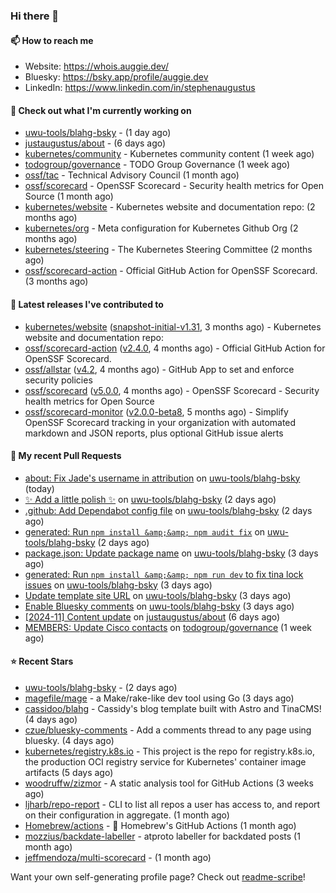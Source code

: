 ### Hi there 👋

#### 📫 How to reach me

- Website: https://whois.auggie.dev/
- Bluesky: https://bsky.app/profile/auggie.dev
- LinkedIn: https://www.linkedin.com/in/stephenaugustus

#### 👷 Check out what I'm currently working on

- [uwu-tools/blahg-bsky](https://github.com/uwu-tools/blahg-bsky) -  (1 day ago)
- [justaugustus/about](https://github.com/justaugustus/about) -  (6 days ago)
- [kubernetes/community](https://github.com/kubernetes/community) - Kubernetes community content (1 week ago)
- [todogroup/governance](https://github.com/todogroup/governance) - TODO Group Governance (1 week ago)
- [ossf/tac](https://github.com/ossf/tac) - Technical Advisory Council (1 month ago)
- [ossf/scorecard](https://github.com/ossf/scorecard) - OpenSSF Scorecard - Security health metrics for Open Source (1 month ago)
- [kubernetes/website](https://github.com/kubernetes/website) - Kubernetes website and documentation repo:  (2 months ago)
- [kubernetes/org](https://github.com/kubernetes/org) - Meta configuration for Kubernetes Github Org (2 months ago)
- [kubernetes/steering](https://github.com/kubernetes/steering) - The Kubernetes Steering Committee (2 months ago)
- [ossf/scorecard-action](https://github.com/ossf/scorecard-action) - Official GitHub Action for OpenSSF Scorecard. (3 months ago)

#### 🔭 Latest releases I've contributed to

- [kubernetes/website](https://github.com/kubernetes/website) ([snapshot-initial-v1.31](https://github.com/kubernetes/website/releases/tag/snapshot-initial-v1.31), 3 months ago) - Kubernetes website and documentation repo: 
- [ossf/scorecard-action](https://github.com/ossf/scorecard-action) ([v2.4.0](https://github.com/ossf/scorecard-action/releases/tag/v2.4.0), 4 months ago) - Official GitHub Action for OpenSSF Scorecard.
- [ossf/allstar](https://github.com/ossf/allstar) ([v4.2](https://github.com/ossf/allstar/releases/tag/v4.2), 4 months ago) - GitHub App to set and enforce security policies
- [ossf/scorecard](https://github.com/ossf/scorecard) ([v5.0.0](https://github.com/ossf/scorecard/releases/tag/v5.0.0), 4 months ago) - OpenSSF Scorecard - Security health metrics for Open Source
- [ossf/scorecard-monitor](https://github.com/ossf/scorecard-monitor) ([v2.0.0-beta8](https://github.com/ossf/scorecard-monitor/releases/tag/v2.0.0-beta8), 5 months ago) - Simplify OpenSSF Scorecard tracking in your organization with automated markdown and JSON reports, plus optional GitHub issue alerts

#### 🔨 My recent Pull Requests

- [about: Fix Jade&#39;s username in attribution](https://github.com/uwu-tools/blahg-bsky/pull/18) on [uwu-tools/blahg-bsky](https://github.com/uwu-tools/blahg-bsky) (today)
- [✨ Add a little polish ✨](https://github.com/uwu-tools/blahg-bsky/pull/17) on [uwu-tools/blahg-bsky](https://github.com/uwu-tools/blahg-bsky) (2 days ago)
- [.github: Add Dependabot config file](https://github.com/uwu-tools/blahg-bsky/pull/14) on [uwu-tools/blahg-bsky](https://github.com/uwu-tools/blahg-bsky) (2 days ago)
- [generated: Run `npm install &amp;&amp; npm audit fix`](https://github.com/uwu-tools/blahg-bsky/pull/13) on [uwu-tools/blahg-bsky](https://github.com/uwu-tools/blahg-bsky) (2 days ago)
- [package.json: Update package name](https://github.com/uwu-tools/blahg-bsky/pull/12) on [uwu-tools/blahg-bsky](https://github.com/uwu-tools/blahg-bsky) (3 days ago)
- [generated: Run `npm install &amp;&amp; npm run dev` to fix tina lock issues](https://github.com/uwu-tools/blahg-bsky/pull/11) on [uwu-tools/blahg-bsky](https://github.com/uwu-tools/blahg-bsky) (3 days ago)
- [Update template site URL](https://github.com/uwu-tools/blahg-bsky/pull/10) on [uwu-tools/blahg-bsky](https://github.com/uwu-tools/blahg-bsky) (3 days ago)
- [Enable Bluesky comments](https://github.com/uwu-tools/blahg-bsky/pull/5) on [uwu-tools/blahg-bsky](https://github.com/uwu-tools/blahg-bsky) (3 days ago)
- [[2024-11] Content update](https://github.com/justaugustus/about/pull/12) on [justaugustus/about](https://github.com/justaugustus/about) (6 days ago)
- [MEMBERS: Update Cisco contacts](https://github.com/todogroup/governance/pull/353) on [todogroup/governance](https://github.com/todogroup/governance) (1 week ago)

#### ⭐ Recent Stars

- [uwu-tools/blahg-bsky](https://github.com/uwu-tools/blahg-bsky) -  (2 days ago)
- [magefile/mage](https://github.com/magefile/mage) - a Make/rake-like dev tool using Go (3 days ago)
- [cassidoo/blahg](https://github.com/cassidoo/blahg) - Cassidy&#39;s blog template built with Astro and TinaCMS! (4 days ago)
- [czue/bluesky-comments](https://github.com/czue/bluesky-comments) - Add a comments thread to any page using bluesky. (4 days ago)
- [kubernetes/registry.k8s.io](https://github.com/kubernetes/registry.k8s.io) - This project is the repo for registry.k8s.io, the production OCI registry service for Kubernetes&#39; container image artifacts (5 days ago)
- [woodruffw/zizmor](https://github.com/woodruffw/zizmor) - A static analysis tool for GitHub Actions (3 weeks ago)
- [ljharb/repo-report](https://github.com/ljharb/repo-report) - CLI to list all repos a user has access to, and report on their configuration in aggregate. (1 month ago)
- [Homebrew/actions](https://github.com/Homebrew/actions) - 🚀 Homebrew&#39;s GitHub Actions (1 month ago)
- [mozzius/backdate-labeller](https://github.com/mozzius/backdate-labeller) - atproto labeller for backdated posts (1 month ago)
- [jeffmendoza/multi-scorecard](https://github.com/jeffmendoza/multi-scorecard) -  (1 month ago)



Want your own self-generating profile page? Check out [readme-scribe](https://github.com/muesli/readme-scribe)!
